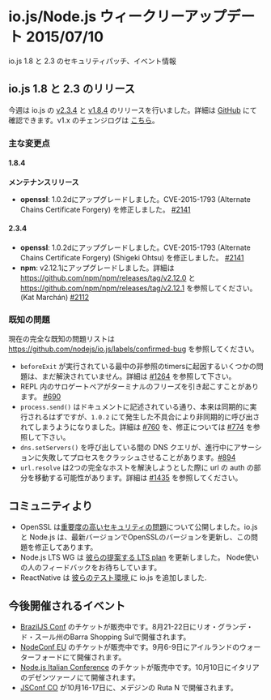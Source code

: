 <!--
### io.js and Node.js News — July 10th
-->

# io.js/Node.js ウィークリーアップデート 2015/07/10

<!--
Security patches for io.js 1.8 and 2.3 and upcoming events.
-->

io.js 1.8 と 2.3 のセキュリティパッチ、イベント情報

<!--
### io.js 1.8 and 2.3 Releases
-->

## io.js 1.8 と 2.3 のリリース

<!--
This week we have two io.js releases: [v2.3.4](https://iojs.org/dist/v2.3.4/) and [v1.8.4](https://iojs.org/dist/v1.8.4/), complete changelog from previous releases can be found [on GitHub](https://github.com/nodejs/io.js/blob/master/CHANGELOG.md) with the [v1.x changelog here](https://github.com/nodejs/io.js/blob/v1.x/CHANGELOG.md).
-->

今週は io.js の [v2.3.4](https://iojs.org/dist/v2.3.4/) と [v1.8.4](https://iojs.org/dist/v1.8.4/) のリリースを行いました。詳細は [GitHub](https://github.com/nodejs/io.js/blob/master/CHANGELOG.md) にて確認できます。v1.x のチェンジログは [こちら](https://github.com/nodejs/io.js/blob/v1.x/CHANGELOG.md)。

<!--
### Notable Changes
-->

### 主な変更点

<!--
#### 1.8.4
-->

#### 1.8.4

<!--
**Maintenance release**
-->

**メンテナンスリリース**

<!--
* **openssl**: Upgrade to 1.0.2d, fixes CVE-2015-1793 (Alternate Chains Certificate Forgery) [#2141](https://github.com/nodejs/io.js/pull/2141).
-->

* **openssl**: 1.0.2dにアップグレードしました。CVE-2015-1793 (Alternate Chains Certificate Forgery) を修正しました。 [#2141](https://github.com/nodejs/io.js/pull/2141)

<!--
#### 2.3.4
-->

#### 2.3.4

<!--
* **openssl**: Upgrade to 1.0.2d, fixes CVE-2015-1793 (Alternate Chains Certificate Forgery) (Shigeki Ohtsu) [#2141](https://github.com/nodejs/io.js/pull/2141).
* **npm**: Upgraded to v2.12.1, release notes can be found in <https://github.com/npm/npm/releases/tag/v2.12.0> and <https://github.com/npm/npm/releases/tag/v2.12.1> (Kat Marchán) [#2112](https://github.com/nodejs/io.js/pull/2112).
-->

* **openssl**: 1.0.2dにアップグレードしました。CVE-2015-1793 (Alternate Chains Certificate Forgery) (Shigeki Ohtsu) を修正しました。 [#2141](https://github.com/nodejs/io.js/pull/2141)
* **npm**: v2.12.1にアップグレードしました。詳細は  <https://github.com/npm/npm/releases/tag/v2.12.0> と <https://github.com/npm/npm/releases/tag/v2.12.1> を参照してください。(Kat Marchán) [#2112](https://github.com/nodejs/io.js/pull/2112)

<!--
### Known issues
-->

### 既知の問題

<!--
See https://github.com/nodejs/io.js/labels/confirmed-bug for complete and current list of known issues.
-->

現在の完全な既知の問題リストは https://github.com/nodejs/io.js/labels/confirmed-bug を参照してください。

<!--
* Some problems with unreferenced timers running during `beforeExit` are still to be resolved. See [#1264](https://github.com/nodejs/io.js/issues/1264).
* Surrogate pair in REPL can freeze terminal. [#690](https://github.com/nodejs/io.js/issues/690)
* `process.send()` is not synchronous as the docs suggest, a regression introduced in 1.0.2, see [#760](https://github.com/nodejs/io.js/issues/760).
* Calling `dns.setServers()` while a DNS query is in progress can cause the process to crash on a failed assertion. [#894](https://github.com/nodejs/io.js/issues/894)
* `url.resolve` may transfer the auth portion of the url when resolving between two full hosts, see [#1435](https://github.com/nodejs/io.js/issues/1435).
-->

* `beforeExit` が実行されている最中の非参照のtimersに起因するいくつかの問題は、まだ解決されていません。詳細は [#1264](https://github.com/nodejs/io.js/issues/1264) を参照して下さい。
* REPL 内のサロゲートペアがターミナルのフリーズを引き起こすことがあります。 [#690](https://github.com/nodejs/io.js/issues/690)
* `process.send()` はドキュメントに記述されている通り、本来は同期的に実行されるはずですが、`1.0.2` にて発生した不具合により非同期的に呼び出されてしまうようになりました。詳細は [#760](https://github.com/nodejs/io.js/issues/760) を、修正については [#774](https://github.com/nodejs/io.js/issues/774) を参照して下さい。
* `dns.setServers()` を呼び出している間の DNS クエリが、進行中にアサーションに失敗してプロセスをクラッシュさせることがあります。[#894](https://github.com/nodejs/io.js/issues/894)
* `url.resolve` は2つの完全なホストを解決しようとした際に url の auth の部分を移動する可能性があります。詳細は [#1435](https://github.com/nodejs/io.js/issues/1435) を参照してください。

<!--
### Community Updates
-->

## コミュニティより

<!--
* OpenSSL published a [high severity security issue](https://mta.openssl.org/pipermail/openssl-announce/2015-July/000037.html), io.js and Node.js have upgraded OpenSSL version and fixed the problem on latest version.
* Node.js LTS WG has updated [their proposed LTS plan](https://github.com/nodejs/LTS/blob/master/README.md#example). They need some feedbacks from Noders.
* ReactNative required io.js as [their test platform](https://github.com/facebook/react-native/blob/master/.travis.yml#L24).
-->

* OpenSSL は[重要度の高いセキュリティの問題](https://mta.openssl.org/pipermail/openssl-announce/2015-July/000037.html)について公開しました。io.js と Node.js は、最新バージョンでOpenSSLのバージョンを更新し、この問題を修正してあります。
* Node.js LTS WG は [彼らの提案する LTS plan](https://github.com/nodejs/LTS/blob/master/README.md#example) を更新しました。 Node使いの人のフィードバックをお待ちしています。
* ReactNative は [彼らのテスト環境 ](https://github.com/facebook/react-native/blob/master/.travis.yml#L24) に io.js を追加しました.

<!--
### Upcoming Events
-->

## 今後開催されるイベント

<!--
* [BrazilJS Conf](http://braziljs.com.br/) tickets are on sale, August 21st - 22nd at Shopping Center BarraShoppingSul
* [NodeConf EU](http://nodeconf.eu/) tickets are on sale, September 6th - 9th at Waterford, Ireland
* [Node.js Italian Conference](http://nodejsconf.it/) tickets are on sale, October 10th at Desenzano - Brescia, Italy
* [JSConf CO](http://www.jsconf.co/), October 16th - 17th at Ruta N, Medellin
-->

* [BrazilJS Conf](http://braziljs.com.br/) のチケットが販売中です。8月21-22日にリオ・グランデ・ド・スール州のBarra Shopping Sulで開催されます。
* [NodeConf EU](http://nodeconf.eu/) のチケットが販売中です。9月6-9日にアイルランドのウォーターフォードにて開催されます。
* [Node.js Italian Conference](http://nodejsconf.it/) のチケットが販売中です。10月10日にイタリアのデゼンツァーノにて開催されます。
* [JSConf CO](http://www.jsconf.co/) が10月16-17日に、メデジンの Ruta N で開催されます。
